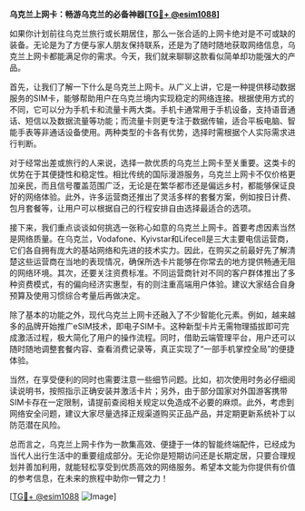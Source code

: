 **乌克兰上网卡：畅游乌克兰的必备神器[[TG💪+ @esim1088](https://t.me/s/esim1088)]**

如果你计划前往乌克兰旅行或长期居住，那么一张合适的上网卡绝对是不可或缺的装备。无论是为了方便与家人朋友保持联系，还是为了随时随地获取网络信息，乌克兰上网卡都能满足你的需求。今天，我们就来聊聊这款看似简单却功能强大的产品。

首先，让我们了解一下什么是乌克兰上网卡。从广义上讲，它是一种提供移动数据服务的SIM卡，能够帮助用户在乌克兰境内实现稳定的网络连接。根据使用方式的不同，它可以分为手机卡和流量卡两大类。手机卡通常用于手机设备，支持语音通话、短信以及数据流量等功能；而流量卡则更专注于数据传输，适合平板电脑、智能手表等非通话设备使用。两种类型的卡各有优势，选择时需根据个人实际需求进行判断。

对于经常出差或旅行的人来说，选择一款优质的乌克兰上网卡至关重要。这类卡的优势在于其便捷性和稳定性。相比传统的国际漫游服务，乌克兰上网卡不仅价格更加亲民，而且信号覆盖范围广泛，无论是在繁华都市还是偏远乡村，都能够保证良好的网络体验。此外，许多运营商还推出了灵活多样的套餐方案，例如按日计费、包月套餐等，让用户可以根据自己的行程安排自由选择最适合的选项。

接下来，我们重点谈谈如何挑选一张称心如意的乌克兰上网卡。首要考虑因素当然是网络质量。在乌克兰，Vodafone、Kyivstar和Lifecell是三大主要电信运营商，它们各自拥有庞大的基站网络和先进的技术实力。因此，在购买之前最好先了解清楚这些运营商在当地的表现情况，确保所选卡片能够在你常去的地方提供畅通无阻的网络环境。其次，还要关注资费标准。不同运营商针对不同的客户群体推出了多种资费模式，有的偏向经济实惠型，有的则注重高端用户体验。建议大家结合自身预算及使用习惯综合考量后再做决定。

除了基本的功能之外，现代乌克兰上网卡还融入了不少智能化元素。例如，越来越多的品牌开始推广eSIM技术，即电子SIM卡。这种新型卡片无需物理插拔即可完成激活过程，极大简化了用户的操作流程。同时，借助云端管理平台，用户还可以随时随地调整套餐内容、查看消费记录等，真正实现了“一部手机掌控全局”的便捷体验。

当然，在享受便利的同时也需要注意一些细节问题。比如，初次使用时务必仔细阅读说明书，按照指示正确安装并激活卡片；另外，由于部分国家对外国游客携带SIM卡存在一定限制，请提前查阅相关规定以免造成不必要的麻烦。此外，考虑到网络安全问题，建议大家尽量选择正规渠道购买正品产品，并定期更新系统补丁以防范潜在风险。

总而言之，乌克兰上网卡作为一款集高效、便捷于一体的智能终端配件，已经成为当代人出行生活中的重要组成部分。无论你是短期访问还是长期定居，只要合理规划并善加利用，就能轻松享受到优质高效的网络服务。希望本文能为你提供有价值的参考信息，在未来的旅程中助你一臂之力！

[[TG💪+ @esim1088](https://t.me/s/esim1088) ![Image](https://i.postimg.cc/4NQfJmqS/Snipaste-2025-05-13-00-14-12.png)]